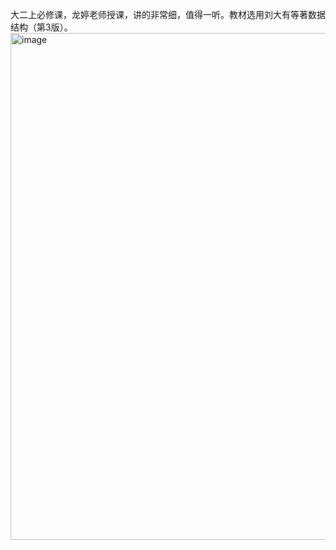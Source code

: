 大二上必修课，龙婷老师授课，讲的非常细，值得一听。教材选用刘大有等著数据结构（第3版）。
<img width="2294" height="811" alt="image" src="https://github.com/user-attachments/assets/6c7c97d1-3250-4729-a000-ff1bfa92dc32" />
